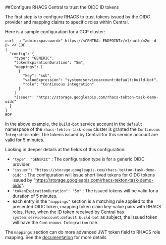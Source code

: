##Configure RHACS Central to trust the OIDC ID tokens

The first step is to configure RHACS to trust tokens issued by the OIDC provider and mapping claims to specific roles within Central.

Here is a sample configuration for a GCP cluster:

```
curl -u "admin:<password>" https://<CENTRAL-ENDPOINT>/v1/auth/m2m -d @- << EOF
{
  "config": {
    "type": "GENERIC",
    "tokenExpirationDuration": "5m",
    "mappings": [
      {
        "key": "sub",
        "valueExpression": "system:serviceaccount:default:build-bot",
        "role": "Continuous integration"
      }
    ]
    "issuer": "https://storage.googleapis.com/rhacs-tekton-task-demo-oidc"
  }
}
EOF
```

In the above example, the `build-bot` service account in the `default` namespace of the `rhacs-tekton-task-demo` cluster is granted the `Continuous Integration` role. The tokens issued by Central for this service account are valid for 5 minutes.

Looking in deeper details at the fields of this configuration:
- `"type": "GENERIC"` : The configuration type is for a generic OIDC provider.
- `"issuer": "https://storage.googleapis.com/rhacs-tekton-task-demo-oidc"` : The configuration will issue short lived tokens for OIDC tokens issued by "https://storage.googleapis.com/rhacs-tekton-task-demo-oidc".
- `"tokenExpirationDuration": "5m"` : The issued tokens will be valid for a duration of 5 minutes.
- each entry in the `"mappings"` section is a matching rule applied to the presented OIDC token, mapping token claim key-value pairs with RHACS roles. Here, when the ID token received by Central has `system:serviceaccount:default:build-bot` as subject, the issued token will have the `Continuous Integration` role.

The `mappings` section can do more advanced JWT token field to RHACS role mapping. See the [documentation](https://docs.openshift.com/acs/4.4/operating/manage-user-access/configure-short-lived-access.html#configure-short-lived-access_configure-short-lived-access) for more details.
